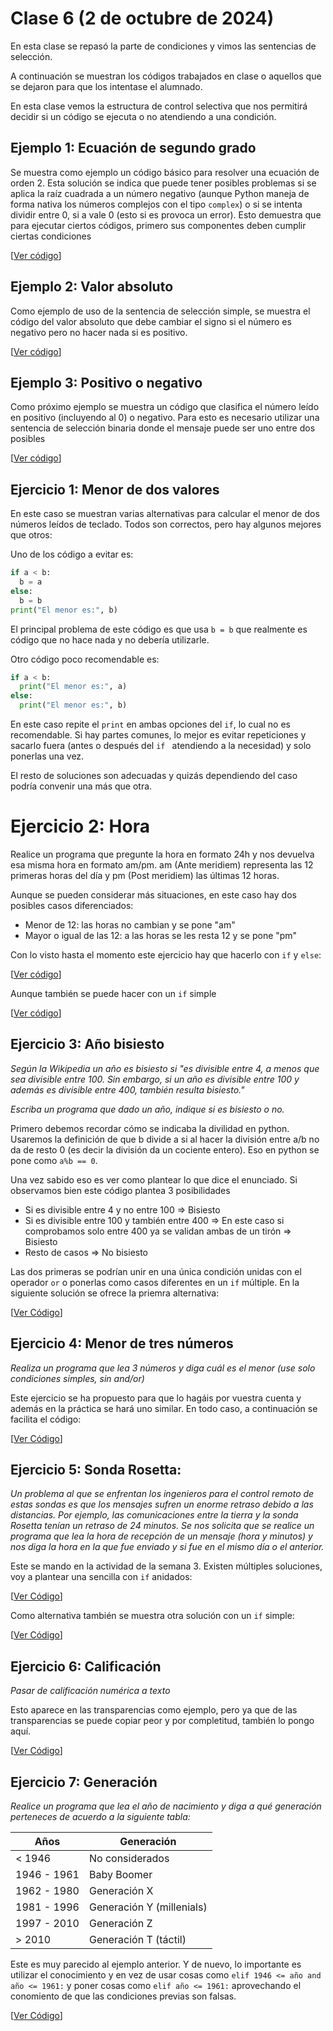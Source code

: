 # Clase 6 (2 de octubre de 2024)

En esta clase se repasó la parte de condiciones y vimos las sentencias de selección.

A continuación se muestran los códigos trabajados en clase o aquellos que se dejaron para que los intentase el alumnado.

En esta clase vemos la estructura de control selectiva que nos permitirá decidir si un código se ejecuta o no atendiendo a una condición.

## Ejemplo 1: Ecuación de segundo grado

Se muestra como ejemplo un código básico para resolver una ecuación de orden 2. Esta solución se indica que puede tener posibles problemas si se aplica la raíz cuadrada a un número negativo (aunque Python maneja de forma nativa los números complejos con el tipo `complex`) o si se intenta dividir entre 0, si a vale 0 (esto si es provoca un error). Esto demuestra que para ejecutar ciertos códigos, primero sus componentes deben cumplir ciertas condiciones

[[Ver código](t3e03.ec_grado2.py)]

## Ejemplo 2: Valor absoluto

Como ejemplo de uso de la sentencia de selección simple, se muestra el código del valor absoluto que debe cambiar el signo si el número es negativo pero no hacer nada si es positivo.

[[Ver código](t3e04.absoluto.py)]

## Ejemplo 3: Positivo o negativo

Como próximo ejemplo se muestra un código que clasifica el número leído en positivo (incluyendo al 0) o negativo. Para esto es necesario utilizar una sentencia de selección binaria donde el mensaje puede ser uno entre dos posibles

[[Ver código](t3e05.pos_o_neg.py)]

## Ejercicio 1: Menor de dos valores

En este caso se muestran varias alternativas para calcular el menor de dos números leídos de teclado. Todos son correctos, pero hay algunos mejores que otros:

Uno de los código a evitar es:

```python
if a < b:
  b = a
else:
  b = b
print("El menor es:", b)
```

El principal problema de este código es que usa `b = b` que realmente es código que no hace nada y no debería utilizarle.

Otro código poco recomendable es:

```python
if a < b:
  print("El menor es:", a)
else:
  print("El menor es:", b)
```

En este caso repite el `print` en ambas opciones del `if`, lo cual no es recomendable. Si hay partes comunes, lo mejor es evitar repeticiones y sacarlo fuera (antes o después del `if ` atendiendo a la necesidad) y solo ponerlas una vez.

El resto de soluciones son adecuadas y quizás dependiendo del caso podría convenir una más que otra.

# Ejercicio 2: Hora

Realice un programa que pregunte la hora en formato 24h y nos devuelva esa misma hora en formato am/pm. am (Ante meridiem) representa las 12 primeras horas del día y pm (Post meridiem) las últimas 12 horas. 

Aunque se pueden considerar más situaciones, en este caso hay dos posibles casos diferenciados:
* Menor de 12: las horas no cambian y se pone "am"
* Mayor o igual de las 12: a las horas se les resta 12 y se pone "pm"

Con lo visto hasta el momento este ejercicio hay que hacerlo con `if` y `else`:

[[Ver código](t3e06.conversion_hora1.py)]

Aunque también se puede hacer con un `if` simple

[[Ver código](t3e06.conversion_hora2.py)]

## Ejercicio 3: Año bisiesto

*Según la Wikipedia un año es bisiesto si "es divisible entre 4, a menos que sea divisible entre 100. Sin embargo, si un año es divisible entre 100 y además es divisible entre 400, también resulta bisiesto."*

*Escriba un programa que dado un año, indique si es bisiesto o no.*

Primero debemos recordar cómo se indicaba la divilidad en python. Usaremos la definición de que b divide a si al hacer la división entre a/b no da de resto 0 (es decir la división da un cociente entero). Eso en python se pone como `a%b == 0`.

Una vez sabido eso es ver como plantear lo que dice el enunciado. Si observamos bien este código plantea 3 posibilidades
* Si es divisible entre 4 y no entre 100 => Bisiesto
* Si es divisible entre 100 y también entre 400 => En este caso si comprobamos solo entre 400 ya se validan ambas de un tirón => Bisiesto
* Resto de casos => No bisiesto

Las dos primeras se podrían unir en una única condición unidas con el operador `or` o ponerlas como casos diferentes en un `if` múltiple. En la siguiente solución se ofrece la priemra alternativa:

[[Ver Código](t3e07.bisiesto.py)]

## Ejercicio 4: Menor de tres números

*Realiza un programa que lea 3 números y diga cuál es el menor (use solo condiciones simples, sin and/or)*

Este ejercicio se ha propuesto para que lo hagáis por vuestra cuenta y además en la práctica se hará uno similar. En todo caso, a continuación se facilita el código:

[[Ver Código](t3e08.menor_de_3.py)]

## Ejercicio 5: Sonda Rosetta:

*Un problema al que se enfrentan los ingenieros para el control remoto de estas sondas es que los mensajes sufren un enorme retraso debido a las distancias. Por ejemplo, las comunicaciones entre la tierra y la sonda Rosetta tenían un retraso de 24 minutos. Se nos solicita que se realice un programa que lea la hora de
recepción de un mensaje (hora y minutos) y nos diga la hora en la que fue enviado y si fue en el mismo día o el anterior.*

Este se mando en la actividad de la semana 3. Existen múltiples soluciones, voy a plantear una sencilla con `if` anidados:

[[Ver Código](t3e09.rosetta.py)]

Como alternativa también se muestra otra solución con un `if` simple:

[[Ver Código](t3e09.rosetta2.py)]

## Ejercicio 6: Calificación

*Pasar de calificación numérica a texto*

Esto aparece en las transparencias como ejemplo, pero ya que de las transparencias se puede copiar peor y por completitud, también lo pongo aquí.

[[Ver Código](t3e10.calificación.py)]

## Ejercicio 7: Generación

*Realice un programa que lea el año de nacimiento y diga a qué generación perteneces de acuerdo a la siguiente tabla:*

| Años | Generación |
| ---- | ---- |
| < 1946 | No considerados |
| 1946 - 1961 | Baby Boomer |
| 1962 - 1980 | Generación X |
| 1981 - 1996 | Generación Y (millenials) |
| 1997 - 2010 | Generación Z |
| \> 2010 | Generación T (táctil) |

Este es muy parecido al ejemplo anterior. Y de nuevo, lo importante es utilizar el conocimiento y en vez de usar cosas como `elif 1946 <= año and año <= 1961:` y poner cosas como `elif año <= 1961:` aprovechando el conomiento de que las condiciones previas son falsas.

[[Ver Código](t3e11.generación.py)]